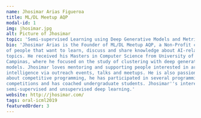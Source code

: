 ```yaml
---
name: Jhosimar Arias Figueroa
title: ML/DL Meetup AQP
modal-id: 1
img: jhosimar.jpg
alt: Picture of Jhosimar
topic: 'Semi-supervised Learning using Deep Generative Models and Metric Embedding Auxiliary Task'
bio: 'Jhosimar Arias is the Founder of ML/DL Meetup AQP, a Non-Profit community
of people that want to learn, discuss and share knowledge about AI-related
topics. He received his Masters in Computer Science from University of
Campinas, where he focused on the study of clustering with deep generative
models. Jhosimar loves mentoring and supporting people interested in artificial
intelligence via outreach events, talks and meetups. He is also passionate
about competitive programming, he has participated in several programming
competitions and has coached undergraduate students. Jhosimar''s interests cover
semi-supervised and unsupervised deep learning.' 
website: http://jhosimar.com/ 
tags: oral-icml2019
featuredOrder: 3
---
```

